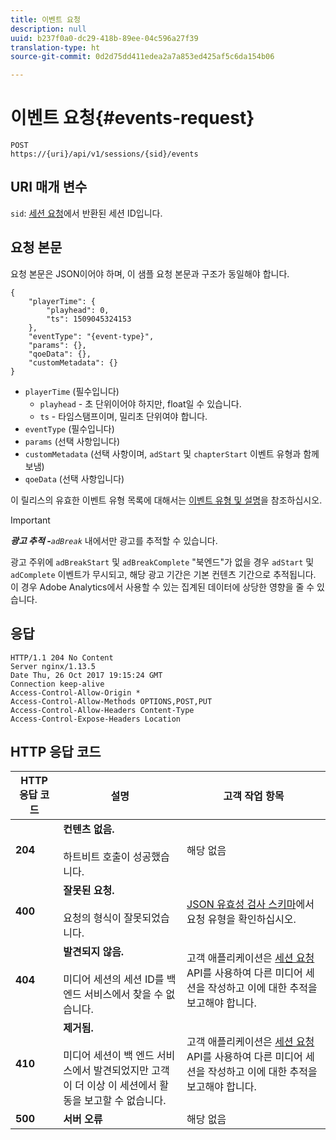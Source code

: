 ```yaml
---
title: 이벤트 요청
description: null
uuid: b237f0a0-dc29-418b-89ee-04c596a27f39
translation-type: ht
source-git-commit: 0d2d75dd411edea2a7a853ed425af5c6da154b06

---
```



# 이벤트 요청{#events-request}

```
POST 
https://{uri}/api/v1/sessions/{sid}/events 
```

## URI 매개 변수

`sid`: [세션 요청](/help/media-collection-api/mc-api-ref/mc-api-sessions-req.md)에서 반환된 세션 ID입니다.

## 요청 본문

요청 본문은 JSON이어야 하며, 이 샘플 요청 본문과 구조가 동일해야 합니다.

```
{ 
    "playerTime": { 
        "playhead": 0, 
        "ts": 1509045324153 
    }, 
    "eventType": "{event-type}", 
    "params": {}, 
    "qoeData": {}, 
    "customMetadata": {} 
}
```

* `playerTime` (필수입니다)
   * `playhead` - 초 단위이어야 하지만, float일 수 있습니다.
   * `ts` - 타임스탬프이며, 밀리초 단위여야 합니다.
* `eventType` (필수입니다)
* `params` (선택 사항입니다)
* `customMetadata` (선택 사항이며, `adStart` 및 `chapterStart` 이벤트 유형과 함께 보냄)
* `qoeData` (선택 사항입니다)

이 릴리스의 유효한 이벤트 유형 목록에 대해서는 [이벤트 유형 및 설명](/help/media-collection-api/mc-api-ref/mc-api-event-types.md)을 참조하십시오.

>[!IMPORTANT]
>
>***광고 추적 -**`adBreak`* 내에서만 광고를 추적할 수 있습니다.
>
>광고 주위에 `adBreakStart` 및 `adBreakComplete` "북엔드"가 없을 경우 `adStart` 및 `adComplete` 이벤트가 무시되고, 해당 광고 기간은 기본 컨텐츠 기간으로 추적됩니다. 이 경우 Adobe Analytics에서 사용할 수 있는 집계된 데이터에 상당한 영향을 줄 수 있습니다.

## 응답

```
HTTP/1.1 204 No Content 
Server nginx/1.13.5 
Date Thu, 26 Oct 2017 19:15:24 GMT 
Connection keep-alive 
Access-Control-Allow-Origin * 
Access-Control-Allow-Methods OPTIONS,POST,PUT 
Access-Control-Allow-Headers Content-Type 
Access-Control-Expose-Headers Location
```

## HTTP 응답 코드

| HTTP 응답 코드 | 설명 | 고객 작업 항목 |
|---|---|---|
| **204** | **컨텐츠 없음.**<br/><br/>하트비트 호출이 성공했습니다. | 해당 없음 |
| **400** | **잘못된 요청.** <br/><br/>요청의 형식이 잘못되었습니다. | [JSON 유효성 검사 스키마](/help/media-collection-api/mc-api-ref/mc-api-json-validation.md)에서 요청 유형을 확인하십시오. |
| **404** | **발견되지 않음.** <br/><br/>미디어 세션의 세션 ID를 백 엔드 서비스에서 찾을 수 없습니다. | 고객 애플리케이션은 [세션 요청](/help/media-collection-api/mc-api-ref/mc-api-sessions-req.md) API를 사용하여 다른 미디어 세션을 작성하고 이에 대한 추적을 보고해야 합니다. |
| **410** | **제거됨.** <br/><br/>미디어 세션이 백 엔드 서비스에서 발견되었지만 고객이 더 이상 이 세션에서 활동을 보고할 수 없습니다. | 고객 애플리케이션은 [세션 요청](/help/media-collection-api/mc-api-ref/mc-api-sessions-req.md) API를 사용하여 다른 미디어 세션을 작성하고 이에 대한 추적을 보고해야 합니다. |
| **500** | **서버 오류** | 해당 없음 |

